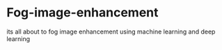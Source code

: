 # Fog-image-enhancement
its all about to fog image enhancement using machine learning
and deep learning
